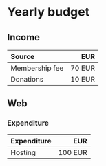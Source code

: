 # Yearly budget

## Income
| Source | EUR |
|:-------|--------------:|
| Membership fee | 70 EUR |
| Donations | 10 EUR |

## Web
### Expenditure
| Expenditure | EUR |
|:------------|--------------:|
| Hosting | 100 EUR |